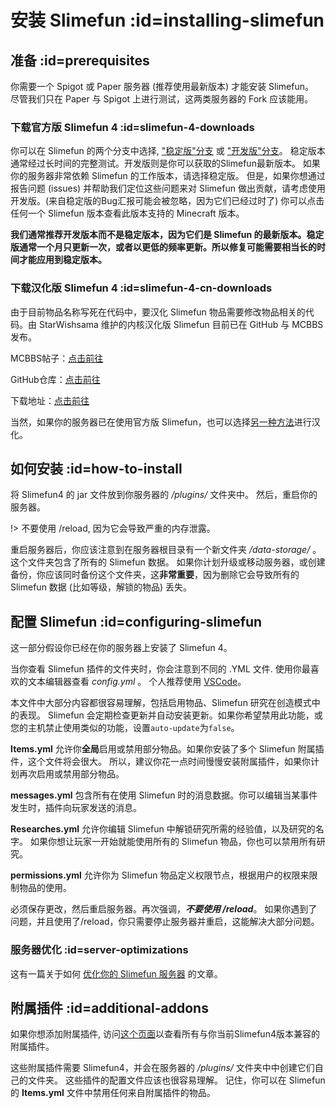 # 安装 Slimefun :id=installing-slimefun

## 准备 :id=prerequisites

你需要一个 Spigot 或 Paper 服务器 (推荐使用最新版本) 才能安装 Slimefun。<br>
尽管我们只在 Paper 与 Spigot 上进行测试，这两类服务器的 Fork 应该能用。

### 下载官方版 Slimefun 4 :id=slimefun-4-downloads

你可以在 Slimefun 的两个分支中选择, ["稳定版"分支](https://thebusybiscuit.github.io/builds/TheBusyBiscuit/Slimefun4/stable/) 或 ["开发版"分支](https://thebusybiscuit.github.io/builds/TheBusyBiscuit/Slimefun4/master/)。
稳定版本通常经过长时间的完整测试。开发版则是你可以获取的Slimefun最新版本。
如果你的服务器非常依赖 Slimefun 的工作版本，请选择稳定版。
但是，如果你想通过报告问题 (issues) 并帮助我们定位这些问题来对 Slimefun 做出贡献，请考虑使用开发版。(来自稳定版的Bug汇报可能会被忽略，因为它们已经过时了)
你可以点击任何一个 Slimefun 版本查看此版本支持的 Minecraft 版本。

**我们通常推荐开发版本而不是稳定版本，因为它们是 Slimefun 的最新版本。稳定版通常一个月只更新一次，或者以更低的频率更新。所以修复可能需要相当长的时间才能应用到稳定版本。**

### 下载汉化版 Slimefun 4 :id=slimefun-4-cn-downloads

由于目前物品名称写死在代码中，要汉化 Slimefun 物品需要修改物品相关的代码。由 StarWishsama 维护的内核汉化版 Slimefun 目前已在 GitHub 与 MCBBS 发布。

MCBBS帖子：[点击前往](https://www.mcbbs.net/thread-827594-1-1.html)

GitHub仓库：[点击前往](https://github.com/StarWishsama/Slimefun4)

下载地址：[点击前往](https://github.com/StarWishsama/Slimefun4#%e4%b8%8b%e8%bd%bd-Slimefun4)

当然，如果你的服务器已在使用官方版 Slimefun，也可以选择[另一种方法](https://www.mcbbs.net/forum.php?mod=redirect&goto=findpost&ptid=827594&pid=21840915)进行汉化。

## 如何安装 :id=how-to-install

将 Slimefun4 的 jar 文件放到你服务器的 */plugins/* 文件夹中。
然后，重启你的服务器。

!> 不要使用 /reload, 因为它会导致严重的内存泄露。

重启服务器后，你应该注意到在服务器根目录有一个新文件夹 */data-storage/* 。这个文件夹包含了所有的 Slimefun 数据。
如果你计划升级或移动服务器，或创建备份，你应该同时备份这个文件夹，这**非常重要**，因为删除它会导致所有的 Slimefun 数据 (比如等级，解锁的物品) 丢失。

## 配置 Slimefun :id=configuring-slimefun

这一部分假设你已经在你的服务器上安装了 Slimefun 4。

当你查看 Slimefun 插件的文件夹时，你会注意到不同的 .YML 文件. 使用你最喜欢的文本编辑器查看 *config.yml* 。
个人推荐使用 [VSCode](https://code.visualstudio.com/)。

本文件中大部分内容都很容易理解，包括启用物品、Slimefun 研究在创造模式中的表现。
Slimefun 会定期检查更新并自动安装更新。如果你希望禁用此功能，或您的主机禁止使用类似的功能，设置`auto-update`为`false`。

**Items.yml** 允许你**全局**启用或禁用部分物品。如果你安装了多个 Slimefun 附属插件，这个文件将会很大。
所以，建议你花一点时间慢慢安装附属插件，如果你计划再次启用或禁用部分物品。

**messages.yml** 包含所有在使用 Slimefun 时的消息数据。你可以编辑当某事件发生时，插件向玩家发送的消息。

**Researches.yml** 允许你编辑 Slimefun 中解锁研究所需的经验值，以及研究的名字。
如果你想让玩家一开始就能使用所有的 Slimefun 物品，你也可以禁用所有研究。

**permissions.yml** 允许你为 Slimefun 物品定义权限节点，根据用户的权限来限制物品的使用。

必须保存更改，然后重启服务器。再次强调，***不要使用 /reload***。
如果你遇到了问题，并且使用了/reload，你只需要停止服务器并重启，这能解决大部分问题。

### 服务器优化 :id=server-optimizations

这有一篇关于如何 [优化你的 Slimefun 服务器](/Server-Optimizations) 的文章。

## 附属插件 :id=additional-addons

如果你想添加附属插件, 访问[这个页面](/Addons)以查看所有与你当前Slimefun4版本兼容的附属插件。

这些附属插件需要 Slimefun4，并会在服务器的 */plugins/* 文件夹中中创建它们自己的文件夹。
这些插件的配置文件应该也很容易理解。
记住，你可以在 Slimefun 的 **Items.yml** 文件中禁用任何来自附属插件的物品。
